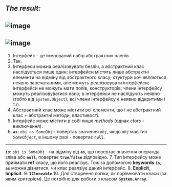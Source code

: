 ***The result:***
-----------------------------------
![image](https://user-images.githubusercontent.com/55552780/111798015-5675c300-88d2-11eb-8691-1e7b090fc473.png)
---
![image](https://user-images.githubusercontent.com/55552780/111807326-82e20d00-88db-11eb-9958-995b05b24480.png)
---
1. Інтерфейс - це іменований набір абстрактних членів.
2. Так.
3. Інтерфеси можна реалізовувати безліч, а абстрактний клас наслідується лише один; інтерфейси містять лише абстрактні елементи на відміну від абстрактного класу; стуктури хоч являються неявно запечатаними, але можуть реалізовувати інтерфейси; інтерфейси не можуть мати полів, конструкторів; члени інтерфейсу можуть реалізовуватися явно; в інтерфейси не наслідують неявно (тобто від `System.Object`); всі члени інтерфейсу є неявно відкритими  і т.п.
4. Абстрактний клас може містити всі елементи, що і не абстрактний клас + абстрактні методи, властивості.
5. Інтерфейс може містити в собі лише _methods_ (однак _ctors_ - виключення).
6. ***`as`***: `obj as SomeObj` - повертає значення *`obj`*, якщо *`obj`* має тип *`SomeObject`*, в іншому разі - повертає **`null`**.
---
***`is`***: `obj is SomeObj` - на відміну від **`as`**, що повертає значення операнда зліва або **`null`**, повертає **`true`**/**`false`** відповідно.
7. Тип інтерфейсу може приймати **ref** класу, що його реалізує. Тож за допомогою **keywords** **`is`**, **`as`** можна дізнатися, чи клас реалзіує даний інтерфейс.
8. **Explicit**, **Implicit**.
9. **`ICloneable`**
10. Для створення логіки, як порівнювати класи (за яким критерієм). Це потрібно для роботи з класом **`System.Array`**.
